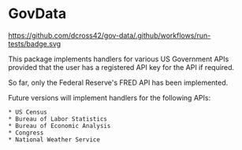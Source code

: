 # GovData

https://github.com/dcross42/gov-data/.github/workflows/run-tests/badge.svg

This package implements handlers for various US Government APIs provided that the user has a registered API key for the API if required. 

So far, only the Federal Reserve's FRED API has been implemented. 

Future versions will implement handlers for the following APIs:

    * US Census
    * Bureau of Labor Statistics
    * Bureau of Economic Analysis
    * Congress
    * National Weather Service